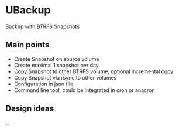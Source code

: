 # UBackup
Backup with BTRFS Snapshots

## Main points
- Create Snapshot on source volume
- Create maximal 1 snapshot per day
- Copy Snapshot to other BTRFS volume, optional incremental copy
- Copy Snapshot via rsync to other volumes
- Configuration in json file
- Command line tool, could be integrated in cron or anacron

## Design ideas
...
